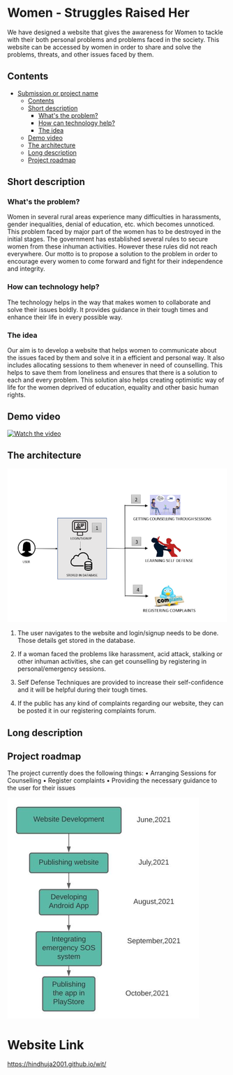 
# Women - Struggles Raised Her
We have designed a website that gives the awareness for Women to tackle with their both personal problems and problems faced in the society. This website can be accessed by women in order to share and solve the problems, threats, and other issues faced by them.


## Contents

- [Submission or project name](#submission-or-project-name)
  - [Contents](#contents)
  - [Short description](#short-description)
    - [What's the problem?](#whats-the-problem)
    - [How can technology help?](#how-can-technology-help)
    - [The idea](#the-idea)
  - [Demo video](#demo-video)
  - [The architecture](#the-architecture)
  - [Long description](#long-description)
  - [Project roadmap](#project-roadmap)
  

## Short description

### What's the problem?

Women in several rural areas experience many difficulties in harassments, gender inequalities, denial of education, etc. which becomes unnoticed. This problem faced by major part of the women has to be destroyed in the initial stages. The government has established several rules to secure women from these inhuman activities. However these rules did not reach everywhere. Our motto is to propose a solution to the problem in order to encourage every women to come forward and fight for their independence and integrity.

### How can technology help?

The technology helps in the way that makes women to collaborate and solve their issues boldly. It provides guidance in their tough times and enhance their life in every possible way.

### The idea

Our aim is to develop a website that helps women to communicate about the issues faced by them and solve it in a efficient and personal way. It also includes allocating sessions to them whenever in need of counselling. This helps to save them from loneliness and ensures that there is a solution to each and every problem. This solution also helps creating optimistic way of life for  the women deprived of education, equality and other basic human rights.

## Demo video

[![Watch the video](https://github.com/Call-for-Code/Liquid-Prep/blob/master/images/readme/IBM-interview-video-image.png)](https://youtu.be/vOgCOoy_Bx0)

## The architecture

![Video transcription/translation app](https://github.com/hindhuja2001/hindhuja2001.github.io/blob/main/wit/Women%20-%20Struggles%20raised%20her%20.png?raw=true)

1. The user navigates to the website and login/signup needs to be done. Those details get stored in the database.

2. If a woman faced the problems like harassment, acid attack, stalking or other inhuman activities, she can get counselling by registering in personal/emergency sessions.

3. Self Defense Techniques are provided to increase their self-confidence and it will be helpful during their tough times.

4. If the public has any kind of complaints regarding our website, they can be posted it in our registering complaints forum.

## Long description



## Project roadmap

The project currently does the following things:
•	Arranging Sessions for Counselling
•	Register complaints
•	Providing the necessary guidance to the user for their issues




![Roadmap](https://github.com/hindhuja2001/hindhuja2001.github.io/blob/main/wit/Capture.JPG?raw=true)

# Website Link
https://hindhuja2001.github.io/wit/
